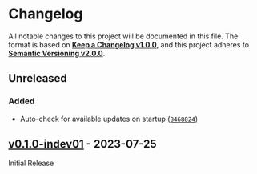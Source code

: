 <!--
  Copyright (c) 2023 Michael Federczuk
  SPDX-License-Identifier: CC-BY-SA-4.0
-->

<!-- markdownlint-disable no-duplicate-heading -->

# Changelog #

All notable changes to this project will be documented in this file.
The format is based on [**Keep a Changelog v1.0.0**](https://keepachangelog.com/en/1.0.0/),
and this project adheres to [**Semantic Versioning v2.0.0**](https://semver.org/spec/v2.0.0.html).

## Unreleased ##

### Added ###

* Auto-check for available updates on startup ([`8468824`](https://github.com/mfederczuk/usbtemp-server/commit/84688245824f6d22f3fc6cf5f24b9c41bd6dd4a2))

## [v0.1.0-indev01] - 2023-07-25 ##

[v0.1.0-indev01]: https://github.com/mfederczuk/usbtemp-server/releases/tag/v0.1.0-indev01

Initial Release
